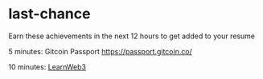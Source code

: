# last-chance
Earn these achievements in the next 12 hours to get added to your resume

5 minutes:
Gitcoin Passport 
https://passport.gitcoin.co/

10 minutes:
[LearnWeb3](https://learnweb3.io/)
